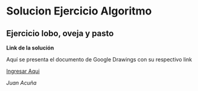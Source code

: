 # Solucion Ejercicio Algoritmo
## Ejercicio lobo, oveja y pasto

**Link de la solución**

Aquí se presenta el documento de Google Drawings con su respectivo link

[Ingresar Aqui](https://docs.google.com/drawings/d/1F0gNdEG5NAkDbMej7NS4cZKagBWNccRK-7QEl5iX_Sc/edit?usp=sharing)

*Juan Acuña*
